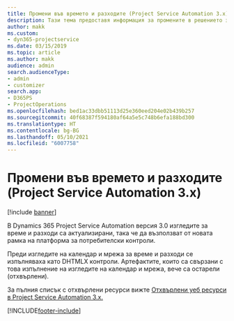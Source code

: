 ```yaml
---
title: Промени във времето и разходите (Project Service Automation 3.x)
description: Тази тема предоставя информация за промените в решението за времето и разходите.
author: makk
ms.custom:
- dyn365-projectservice
ms.date: 03/15/2019
ms.topic: article
ms.author: makk
audience: admin
search.audienceType:
- admin
- customizer
search.app:
- D365PS
- ProjectOperations
ms.openlocfilehash: bed1ac33dbb51113d25e360eed204e02b439b257
ms.sourcegitcommit: 40f68387f594180af64a5e5c748b6efa188bd300
ms.translationtype: HT
ms.contentlocale: bg-BG
ms.lasthandoff: 05/10/2021
ms.locfileid: "6007758"
---
```

# <a name="time-and-expense-changes-project-service-automation-3x"></a>Промени във времето и разходите (Project Service Automation 3.x)

[!include [banner](../../includes/psa-now-project-operations.md)]

В Dynamics 365 Project Service Automation версия 3.0 изгледите за време и разходи са актуализирани, така че да възползват от новата рамка на платформа за потребителски контроли.

Преди изгледите на календар и мрежа за време и разходи се изпълняваха като DHTMLX контроли. Артефактите, които са свързани с това изпълнение на изгледите на календар и мрежа, вече са остарели (отхвърлени).

За пълния списък с отхвърлени ресурси вижте [Отхвърлени уеб ресурси в Project Service Automation 3.x.](web-resources-deprecated-v3.x.md)


[!INCLUDE[footer-include](../../includes/footer-banner.md)]